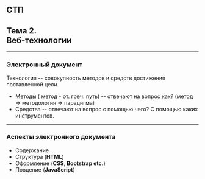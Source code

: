 ## СТП
## **Тема 2.**<br/>Веб-технологии

---

### Электронный документ

Технология -- совокупность методов и средств достижения поставленной цели.
- Методы ( метод - от. греч. путь) -- отвечают на вопрос как? (метод => методология => парадигма)
- Средства -- отвечают на вопрос с помощью чего? С помощью каких инструментов.

---

### Аспекты электронного документа

- Содержание
- Структура (**HTML**)
- Оформление (**CSS, Bootstrap etc.**)
- Повдение (**JavaScript**)
